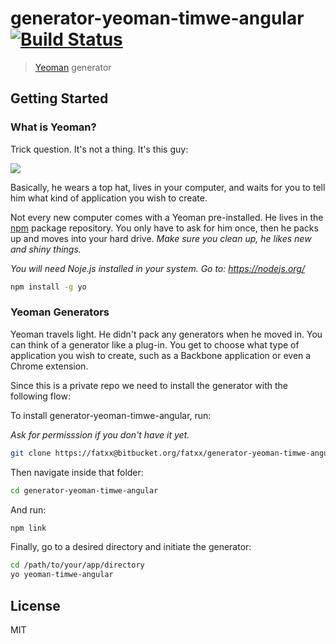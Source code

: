 # generator-yeoman-timwe-angular [![Build Status](https://secure.travis-ci.org/fateicha/generator-yeoman-timwe-angular.png?branch=master)](https://travis-ci.org/fateicha/generator-yeoman-timwe-angular)

> [Yeoman](http://yeoman.io) generator


## Getting Started

### What is Yeoman?

Trick question. It's not a thing. It's this guy:

![](http://i.imgur.com/JHaAlBJ.png)

Basically, he wears a top hat, lives in your computer, and waits for you to tell him what kind of application you wish to create.

Not every new computer comes with a Yeoman pre-installed. He lives in the [npm](https://npmjs.org) package repository. You only have to ask for him once, then he packs up and moves into your hard drive. *Make sure you clean up, he likes new and shiny things.*

*You will need Noje.js installed in your system. Go to: https://nodejs.org/*

```bash
npm install -g yo
```

### Yeoman Generators

Yeoman travels light. He didn't pack any generators when he moved in. You can think of a generator like a plug-in. You get to choose what type of application you wish to create, such as a Backbone application or even a Chrome extension.

Since this is a private repo we need to install the generator with the following flow:

To install generator-yeoman-timwe-angular, run:

*Ask for permisssion if you don't have it yet.*

```bash
git clone https://fatxx@bitbucket.org/fatxx/generator-yeoman-timwe-angular.git
```

Then navigate inside that folder:

```bash
cd generator-yeoman-timwe-angular
```

And run:

```bash
npm link
```

Finally, go to a desired directory and initiate the generator:
```bash
cd /path/to/your/app/directory
yo yeoman-timwe-angular
```

## License

MIT
